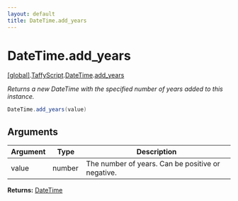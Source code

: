 ```yaml
---
layout: default
title: DateTime.add_years
---
```


# DateTime.add_years

[\[global\]]({{site.baseurl}}/docs/).[TaffyScript]({{site.baseurl}}/docs/TaffyScript/).[DateTime]({{site.baseurl}}/docs/TaffyScript/DateTime/).[add_years]({{site.baseurl}}/docs/TaffyScript/DateTime/add_years/)

_Returns a new DateTime with the specified number of years added to this instance._

```cs
DateTime.add_years(value)
```

## Arguments

<table>
  <col width="15%">
  <col width="15%">
  <thead>
    <tr>
      <th>Argument</th>
      <th>Type</th>
      <th>Description</th>
    </tr>
  </thead>
  <tbody>
    <tr>
      <td>value</td>
      <td>number</td>
      <td>The number of years. Can be positive or negative.</td>
    </tr>
  </tbody>
</table>

**Returns:** [DateTime]({{site.baseurl}}/docs/TaffyScript/DateTime)
